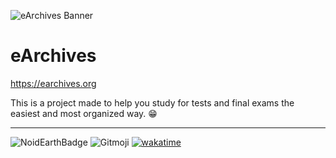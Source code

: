 ![eArchives Banner](https://i.imgur.com/bryLjhA.png)

# eArchives

https://earchives.org

This is a project made to help you study for tests and final exams the easiest and most organized way. 😁

---

![NoidEarthBadge](https://i.imgur.com/26e5uy0.png)
![Gitmoji](https://img.shields.io/badge/gitmoji-%20😜%20😍-FFDD67.svg?style=flat-square)
[![wakatime](https://wakatime.com/badge/user/010adc07-6382-419f-87bc-0b3f507ee495/project/c2464dd6-6429-4f05-9209-cf224d5b75fb.svg?style=flat-square)](https://wakatime.com/badge/user/010adc07-6382-419f-87bc-0b3f507ee495/project/c2464dd6-6429-4f05-9209-cf224d5b75fb)

